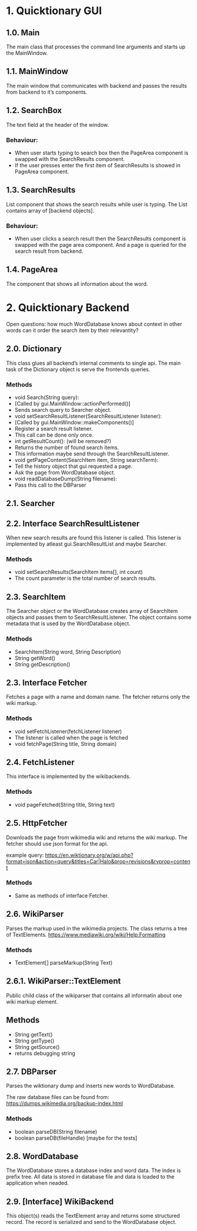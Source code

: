 # 1. Quicktionary GUI

## 1.0. Main
The main class that processes the command line arguments and starts up the MainWindow.

## 1.1. MainWindow
The main window that communicates with backend and passes the results from backend to it’s components.

## 1.2. SearchBox
The text field at the header of the window.

### Behaviour:
* When user starts typing to search box then the PageArea component is swapped with the SearchResults component.
* If the user presses enter the first item of SearchResults is showed in PageArea component.

## 1.3. SearchResults
List component that shows the search results while user is typing. The List contains array of [backend objects].

### Behaviour:
* When user clicks a search result then the SearchResults component is swapped with the page area component. And a page is queried for the search result from backend.

## 1.4. PageArea
The component that shows all information about the word.


# 2. Quicktionary Backend
Open questions: how much WordDatabase knows about context in other words can it order the search item by their relevantity?

## 2.0. Dictionary
This class glues all backend’s internal comments to single api. The main task of the Dictionary object is serve the frontends queries.

### Methods
* void Search(String query):
 * [Called by gui.MainWindow::actionPerformed()]
 * Sends search query to Searcher object.
 * void setSearchResultListener(SearchResultListener listener):
* [Called by gui.MainWindow::makeComponents()]
 * Register a search result listener.
 * This call can be done only once.
* int getResultCount(): (will be removed?)
* Returns the number of found search items.
 * This information maybe send through the SearchResultListener.
* void getPageContent(SearchItem item, String searchTerm):
 * Tell the history object that gui requested a page.
 * Ask the page from WordDatabase object.
* void readDatabaseDump(String filename):
 * Pass this call to the DBParser

## 2.1. Searcher


## 2.2. Interface SearchResultListener
When new search results are found this listener is called. This listener is implemented by atleast gui.SearchResultList and maybe Searcher.

### Methods
* void setSearchResults(SearchItem items[], int count)
 * The count parameter is the total number of search results.

## 2.3. SearchItem
The Searcher object or the WordDatabase creates array of SearchItem objects and passes them to SearchResultListener. The object contains some metadata that is used by the WordDatabase object.

### Methods
* SearchItem(String word, String Description)
* String getWord()
* String getDescription()

## 2.3. Interface Fetcher
Fetches a page with a name and domain name. The fetcher returns only the wiki markup.

### Methods
* void setFetchListener(fetchListener listener)
 * The listener is called when the page is fetched
* void fetchPage(String title, String domain)

## 2.4. FetchListener
This interface is implemented by the wikibackends.

### Methods
* void pageFetched(String title, String text)

## 2.5. HttpFetcher
Downloads the page from wikimedia wiki and returns the wiki markup. The fetcher should use json format for the api.

example query: https://en.wiktionary.org/w/api.php?format=json&action=query&titles=Car|Halo&prop=revisions&rvprop=content

### Methods
* Same as methods of interface Fetcher.

## 2.6. WikiParser

Parses the markup used in the wikimedia projects. The class returns a tree of TextElements.
https://www.mediawiki.org/wiki/Help:Formatting

### Methods

* TextElement[] parseMarkup(String Text)

## 2.6.1. WikiParser::TextElement
Public child class of the wikiparser that contains all informatin about one wiki markup element.

## Methods

* String getText()
* String getType()
* String getSource()
 * returns debugging string

## 2.7. DBParser

Parses the wiktionary dump and inserts new words to WordDatabase.

The raw database files can be found from:
https://dumps.wikimedia.org/backup-index.html

### Methods

* boolean parseDB(String filename)
* boolean parseDB(fileHandle) [maybe for the tests]

## 2.8. WordDatabase

The WordDatabase stores a database index and word data. The index is prefix tree. All data is stored in database file and data is loaded to the application when neaded.

## 2.9. [Interface] WikiBackend

This object(s) reads the TextElement array and returns some structured record. The record is serialized and send to the WordDatabase object.
